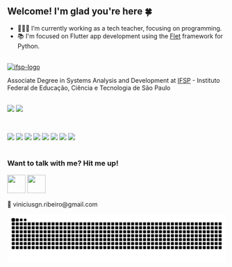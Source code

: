## Welcome! I'm glad you're here 🍀

- 👨🏾‍🏫 I’m currently working as a tech teacher, focusing on programming.
- 📚 I'm focused on Flutter app development using the [Flet](https://flet.dev) framework for Python.

<br>

<div>
  <a href="https://imgbb.com/" target="_blank"><img src="https://i.ibb.co/72Krhfr/ifsp-logo.png" alt="ifsp-logo" border="0" width=83 height=28></a>
  <p>Associate Degree in Systems Analysis and Development at <a href="https://bra.ifsp.edu.br/">IFSP</a> - Instituto Federal de Educação, Ciência e Tecnologia de São Paulo</p>
</div>

<br>
<div style="display: inline_block">
  <img src="https://github-readme-stats.vercel.app/api?username=Vinicius-GRibeiro&show_icons=true&theme=merko">
  <img src="https://github-readme-stats.vercel.app/api/top-langs/?username=Vinicius-GRibeiro&layout=compact&theme=merko">
</div>

<br>

##
<div style="display: inline_block">
  <img src="https://img.shields.io/badge/Python-14354C?style=for-the-badge&logo=python&logoColor=white">
  <img src="https://img.shields.io/badge/Django-092E20?style=for-the-badge&logo=django&logoColor=white">
  <img src="https://img.shields.io/badge/HTML5-E34F26?style=for-the-badge&logo=html5&logoColor=white">
  <img src="https://img.shields.io/badge/CSS3-1572B6?style=for-the-badge&logo=css3&logoColor=white">
  <img src="https://img.shields.io/badge/JavaScript-F7DF1E?style=for-the-badge&logo=javascript&logoColor=black">
  <img src="https://img.shields.io/badge/R-276DC3?style=for-the-badge&logo=r&logoColor=white">
  <img src="https://img.shields.io/badge/PostgreSQL-316192?style=for-the-badge&logo=postgresql&logoColor=white">
  <img src="https://img.shields.io/badge/MySQL-00000F?style=for-the-badge&logo=mysql&logoColor=white">
</div>

<br>

<div>
  <h3>Want to talk with me? Hit me up!</h3>
  <a href="https://www.linkedin.com/in/viniciusgabriel-nr" target="_blank"><img src="https://cdn.jsdelivr.net/gh/devicons/devicon@latest/icons/linkedin/linkedin-original.svg" width=42     height=42/></a>
  <a href="https://www.facebook.com/ViniciusGabriiel/" target="_blank"><img src="https://cdn.jsdelivr.net/gh/devicons/devicon@latest/icons/facebook/facebook-original.svg" width=42     height=42/></a>
  <br>
  <p>📧 viniciusgn.ribeiro@gmail.com</p>
</div>


<picture>
  <source media="(prefers-color-scheme: dark)" srcset="https://raw.githubusercontent.com/Vinicius-GRibeiro/Vinicius-GRibeiro/output/github-contribution-grid-snake-dark.svg">
  <source media="(prefers-color-scheme: light)" srcset="https://raw.githubusercontent.com/Vinicius-GRibeiro/Vinicius-GRibeiro/output/github-contribution-grid-snake.svg">
  <img alt="github contribution grid snake animation" src="https://raw.githubusercontent.com/Vinicius-GRibeiro/Vinicius-GRibeiro/output/github-contribution-grid-snake.svg">
</picture>
